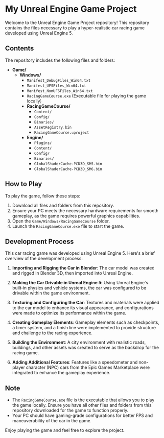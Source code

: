 # My Unreal Engine Game Project

Welcome to the Unreal Engine Game Project repository! This repository contains the files necessary to play a hyper-realistic car racing game developed using Unreal Engine 5.

## Contents
The repository includes the following files and folders:

- **Game/**
  - **Windows/**
    - `Manifest_DebugFiles_Win64.txt`
    - `Manifest_UFSFiles_Win64.txt`
    - `Manifest_NonUFSFiles_Win64.txt`
    - `RacingGameCourse.exe` (Executable file for playing the game locally)
    - **RacingGameCourse/**
      - `Content/`
      - `Config/`
      - `Binaries/`
      - `AssetRegistry.bin`
      - `RacingGameCourse.uproject`
    - **Engine/**
      - `Plugins/`
      - `Content/`
      - `Config/`
      - `Binaries/`
      - `GlobalShaderCache-PCD3D_SM5.bin`
      - `GlobalShaderCache-PCD3D_SM6.bin`

## How to Play
To play the game, follow these steps:

1. Download all files and folders from this repository.
2. Ensure your PC meets the necessary hardware requirements for smooth gameplay, as the game requires powerful graphics capabilities.
3. Open the `Game/Windows/RacingGameCourse` folder.
4. Launch the `RacingGameCourse.exe` file to start the game.

## Development Process
This car racing game was developed using Unreal Engine 5. Here's a brief overview of the development process:

1. **Importing and Rigging the Car in Blender**: The car model was created and rigged in Blender 3D, then imported into Unreal Engine.
   
2. **Making the Car Drivable in Unreal Engine 5**: Using Unreal Engine's built-in physics and vehicle systems, the car was configured to be drivable within the game environment.

3. **Texturing and Configuring the Car**: Textures and materials were applied to the car model to enhance its visual appearance, and configurations were made to optimize its performance within the game.

4. **Creating Gameplay Elements**: Gameplay elements such as checkpoints, a timer system, and a finish line were implemented to provide structure and challenge to the racing experience.

5. **Building the Environment**: A city environment with realistic roads, buildings, and other assets was created to serve as the backdrop for the racing game.

6. **Adding Additional Features**: Features like a speedometer and non-player character (NPC) cars from the Epic Games Marketplace were integrated to enhance the gameplay experience.

## Note
- The `RacingGameCourse.exe` file is the executable that allows you to play the game locally. Ensure you have all other files and folders from this repository downloaded for the game to function properly.
- Your PC should have gaming-grade configurations for better FPS and maneuverability of the car in the game.

Enjoy playing the game and feel free to explore the project.

